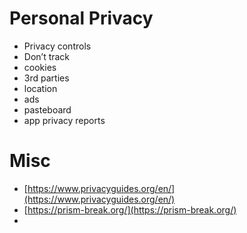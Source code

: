 # Personal Privacy

- Privacy controls
- Don’t track
- cookies
- 3rd parties
- location
- ads
- pasteboard
- app privacy reports

# Misc

- [https://www.privacyguides.org/en/](https://www.privacyguides.org/en/)
- [https://prism-break.org/](https://prism-break.org/)
-